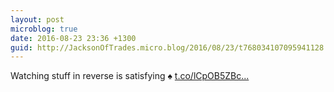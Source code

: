 ```yaml
---
layout: post
microblog: true
date: 2016-08-23 23:36 +1300
guid: http://JacksonOfTrades.micro.blog/2016/08/23/t768034107095941128.html
---
```

Watching stuff in reverse is satisfying ♠ [t.co/lCpOB5ZBc...](https://t.co/lCpOB5ZBc1)

